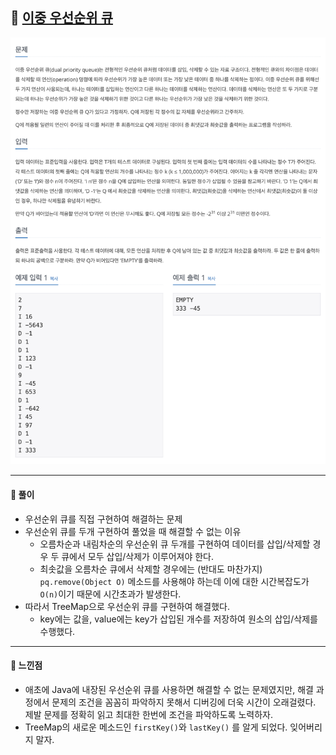 ## 📖 [이중 우선순위 큐](https://www.acmicpc.net/problem/7662)
<img src="./assets/7662_이중우선순위큐.png" width="600px" />

---
#### 📍 풀이
- 우선순위 큐를 직접 구현하여 해결하는 문제
- 우선순위 큐를 두개 구현하여 풀었을 때 해결할 수 없는 이유
  - 오름차순과 내림차순의 우선순위 큐 두개를 구현하여 데이터를 삽입/삭제할 경우 두 큐에서 모두 삽입/삭제가 이루어져야 한다.
  - 최솟값을 오름차순 큐에서 삭제할 경우에는 (반대도 마찬가지) `pq.remove(Object O)` 메소드를 사용해야 하는데 이에 대한 시간복잡도가 `O(n)`이기 때문에 시간초과가 발생한다.
- 따라서 TreeMap으로 우선순위 큐를 구현하여 해결했다.
  - key에는 값을, value에는 key가 삽입된 개수를 저장하여 원소의 삽입/삭제를 수행했다.
---
#### 📍 느낀점
- 애초에 Java에 내장된 우선순위 큐를 사용하면 해결할 수 없는 문제였지만, 해결 과정에서 문제의 조건을 꼼꼼히 파악하지 못해서 디버깅에 더욱 시간이 오래걸렸다. 제발 문제를 정확히 읽고 최대한 한번에 조건을 파악하도록 노력하자.
- TreeMap의 새로운 메소드인 `firstKey()`와 `lastKey()` 를 알게 되었다. 잊어버리지 말자.